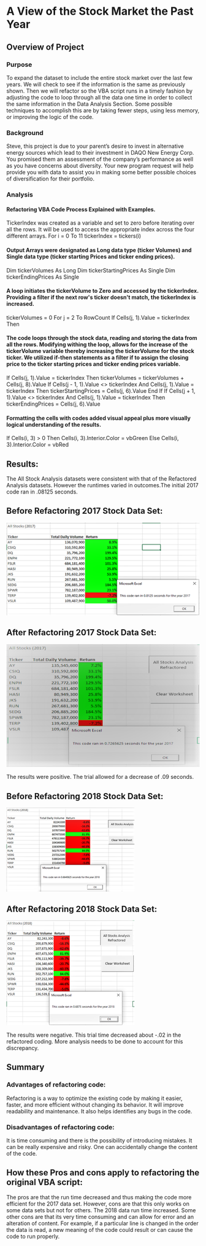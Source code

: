 # A View of the Stock Market the Past Year
## Overview of Project
### Purpose

To expand the dataset to include the entire stock market over the last few years. We will check to see if the information is the same as previously shown. Then we will refactor so the VBA script runs in a timely fashion by adjusting the code to loop through all the data one time in order to collect the same information in the Data Analysis Section. Some possible techniques to accomplish this are by taking fewer steps, using less memory, or improving the logic of the code.

### Background

Steve, this project is due to your parent’s desire to invest in alternative energy sources which lead to their investment in DAQO New Energy Corp. You promised them an assessment of the company’s performance as well as you have concerns about diversity. Your new program request will help provide you with data to assist you in making some better possible choices of diversification for their portfolio.

### Analysis

#### Refactoring VBA Code Process Explained with Examples.

TickerIndex was created as a variable and set to zero before iterating over all the rows. It will be used to access the appropriate index across the four different arrays.
For i = 0 To 11 tickerIndex = tickers(i)

#### Output Arrays were designated as Long data type (ticker Volumes) and Single data type (ticker starting Prices and ticker ending prices).

Dim tickerVolumes As Long Dim tickerStartingPrices As Single Dim tickerEndingPrices As Single

#### A loop initiates the tickerVolume to Zero and accessed by the tickerIndex. Providing a filter if the next row's ticker doesn't match, the tickerIndex is increased.

tickerVolumes = 0 For j = 2 To RowCount If Cells(j, 1).Value = tickerIndex Then

#### The code loops through the stock data, reading and storing the data from all the rows. Modifying withing the loop, allows for the increase of the tickerVolume variable thereby increasing the tickerVolume for the stock ticker. We utilized if-then statements as a filter if to assign the closing price to the ticker starting prices and ticker ending prices variable.

If Cells(j, 1).Value = tickerIndex Then tickerVolumes = tickerVolumes + Cells(j, 8).Value If Cells(j - 1, 1).Value <> tickerIndex And Cells(j, 1).Value = tickerIndex Then tickerStartingPrices = Cells(j, 6).Value End If If Cells(j + 1, 1).Value <> tickerIndex And Cells(j, 1).Value = tickerIndex Then tickerEndingPrices = Cells(j, 6).Value

#### Formatting the cells with codes added visual appeal plus more visually logical understanding of the results.

If Cells(i, 3) > 0 Then Cells(i, 3).Interior.Color = vbGreen Else Cells(i, 3).Interior.Color = vbRed

## Results:

The All Stock Analysis datasets were consistent with that of the Refactored Analysis datasets. However the runtimes varied in outcomes.The initial 2017 code ran in .08125 seconds.

## Before Refactoring 2017 Stock Data Set:

![Before Refactoring](https://github.com/hansonj34/stocks-analysis/blob/main/Resources/Before%20refactoring%202017.png?raw=true)

## After Refactoring 2017 Stock Data Set:

![After Refactoring](https://github.com/hansonj34/stocks-analysis/blob/main/Resources/After%20refactoring%202017.png?raw=true)


The results were positive. The trial allowed for a decrease of .09 seconds. 

## Before Refactoring 2018 Stock Data Set:

![Before Refactoring](https://github.com/hansonj34/stocks-analysis/blob/main/Resources/Before%20Refactoring%202018.png?raw=true)

## After Refactoring 2018 Stock Data Set:

![After Refactoring](https://github.com/hansonj34/stocks-analysis/blob/main/Resources/After%20refactoring%202018.png?raw=true)

The results were negative. This trial time decreased about -.02 in the refactored coding. More analysis needs to be done to account for this discrepancy.

## Summary
### Advantages of refactoring code:

Refactoring is a way to optimize the existing code by making it easier, faster, and more efficient without changing its behavior. It will improve readability and maintenance. It also helps identifies any bugs in the code.

### Disadvantages of refactoring code:

It is time consuming and there is the possibility of introducing mistakes. It can be really expensive and risky.  One can accidentally change the content of the code.

## How these Pros and cons apply to refactoring the original VBA script:
The pros are that the run time decreased and thus making the code more efficient for the 2017 data set. However, cons are that this only works on some data sets but not for others. The 2018 data run time increased. Some other cons are that its very time consuming and can allow for error and an alteration of content. For example, if a particular line is changed in the order the data is read, a new meaning of the code could result or can cause the code to run properly.
